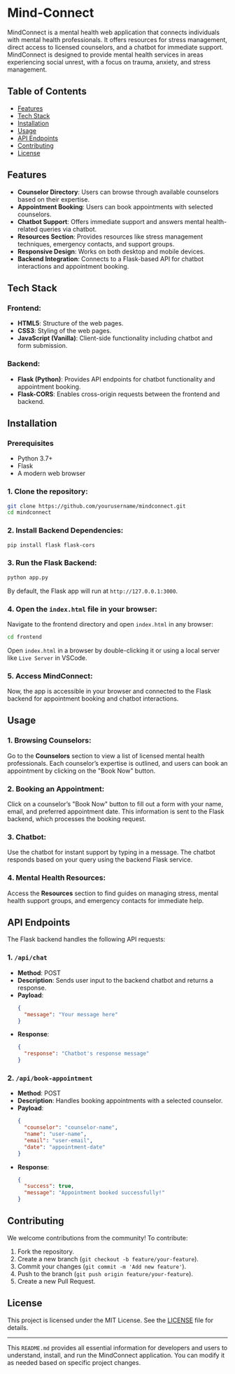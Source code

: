 # Mind-Connect
MindConnect is a mental health web application that connects individuals with mental health professionals. It offers resources for stress management, direct access to licensed counselors, and a chatbot for immediate support. MindConnect is designed to provide mental health services in areas experiencing social unrest, with a focus on trauma, anxiety, and stress management.

## Table of Contents
- [Features](#features)
- [Tech Stack](#tech-stack)
- [Installation](#installation)
- [Usage](#usage)
- [API Endpoints](#api-endpoints)
- [Contributing](#contributing)
- [License](#license)

## Features

- **Counselor Directory**: Users can browse through available counselors based on their expertise.
- **Appointment Booking**: Users can book appointments with selected counselors.
- **Chatbot Support**: Offers immediate support and answers mental health-related queries via chatbot.
- **Resources Section**: Provides resources like stress management techniques, emergency contacts, and support groups.
- **Responsive Design**: Works on both desktop and mobile devices.
- **Backend Integration**: Connects to a Flask-based API for chatbot interactions and appointment booking.

## Tech Stack

### Frontend:
- **HTML5**: Structure of the web pages.
- **CSS3**: Styling of the web pages.
- **JavaScript (Vanilla)**: Client-side functionality including chatbot and form submission.
  
### Backend:
- **Flask (Python)**: Provides API endpoints for chatbot functionality and appointment booking.
- **Flask-CORS**: Enables cross-origin requests between the frontend and backend.

## Installation

### Prerequisites
- Python 3.7+
- Flask
- A modern web browser

### 1. Clone the repository:
```bash
git clone https://github.com/yourusername/mindconnect.git
cd mindconnect
```

### 2. Install Backend Dependencies:
```bash
pip install flask flask-cors
```

### 3. Run the Flask Backend:
```bash
python app.py
```

By default, the Flask app will run at `http://127.0.0.1:3000`.

### 4. Open the `index.html` file in your browser:
Navigate to the frontend directory and open `index.html` in any browser:
```bash
cd frontend
```
Open `index.html` in a browser by double-clicking it or using a local server like `Live Server` in VSCode.

### 5. Access MindConnect:
Now, the app is accessible in your browser and connected to the Flask backend for appointment booking and chatbot interactions.

## Usage

### 1. **Browsing Counselors**:
Go to the **Counselors** section to view a list of licensed mental health professionals. Each counselor’s expertise is outlined, and users can book an appointment by clicking on the "Book Now" button.

### 2. **Booking an Appointment**:
Click on a counselor’s "Book Now" button to fill out a form with your name, email, and preferred appointment date. This information is sent to the Flask backend, which processes the booking request.

### 3. **Chatbot**:
Use the chatbot for instant support by typing in a message. The chatbot responds based on your query using the backend Flask service.

### 4. **Mental Health Resources**:
Access the **Resources** section to find guides on managing stress, mental health support groups, and emergency contacts for immediate help.

## API Endpoints

The Flask backend handles the following API requests:

### 1. `/api/chat`
- **Method**: POST
- **Description**: Sends user input to the backend chatbot and returns a response.
- **Payload**:
    ```json
    {
      "message": "Your message here"
    }
    ```
- **Response**:
    ```json
    {
      "response": "Chatbot's response message"
    }
    ```

### 2. `/api/book-appointment`
- **Method**: POST
- **Description**: Handles booking appointments with a selected counselor.
- **Payload**:
    ```json
    {
      "counselor": "counselor-name",
      "name": "user-name",
      "email": "user-email",
      "date": "appointment-date"
    }
    ```
- **Response**:
    ```json
    {
      "success": true,
      "message": "Appointment booked successfully!"
    }
    ```

## Contributing

We welcome contributions from the community! To contribute:

1. Fork the repository.
2. Create a new branch (`git checkout -b feature/your-feature`).
3. Commit your changes (`git commit -m 'Add new feature'`).
4. Push to the branch (`git push origin feature/your-feature`).
5. Create a new Pull Request.

## License

This project is licensed under the MIT License. See the [LICENSE](LICENSE) file for details.

---

This `README.md` provides all essential information for developers and users to understand, install, and run the MindConnect application. You can modify it as needed based on specific project changes.